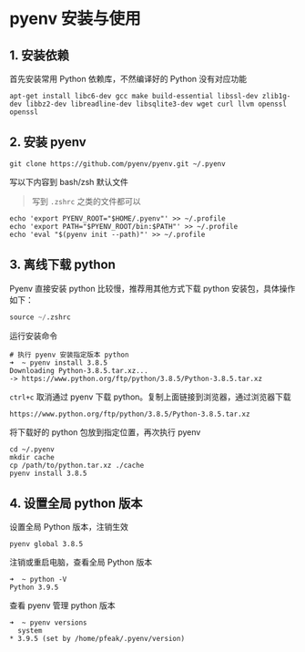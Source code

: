# pyenv 安装与使用

## 1. 安装依赖
首先安装常用 Python 依赖库，不然编译好的 Python 没有对应功能

```shell
apt-get install libc6-dev gcc make build-essential libssl-dev zlib1g-dev libbz2-dev libreadline-dev libsqlite3-dev wget curl llvm openssl openssl
```

## 2. 安装 pyenv
```shell
git clone https://github.com/pyenv/pyenv.git ~/.pyenv
```

写以下内容到 bash/zsh 默认文件

> 写到 `.zshrc` 之类的文件都可以

```shell
echo 'export PYENV_ROOT="$HOME/.pyenv"' >> ~/.profile
echo 'export PATH="$PYENV_ROOT/bin:$PATH"' >> ~/.profile
echo 'eval "$(pyenv init --path)"' >> ~/.profile
```

## 3. 离线下载 python
Pyenv 直接安装 python 比较慢，推荐用其他方式下载 python 安装包，具体操作如下：

```python
source ~/.zshrc
```

运行安装命令

```shell
# 执行 pyenv 安装指定版本 python
➜  ~ pyenv install 3.8.5
Downloading Python-3.8.5.tar.xz...
-> https://www.python.org/ftp/python/3.8.5/Python-3.8.5.tar.xz
```

`ctrl+c` 取消通过 pyenv 下载 python。复制上面链接到浏览器，通过浏览器下载

```shell
https://www.python.org/ftp/python/3.8.5/Python-3.8.5.tar.xz
```

将下载好的 python 包放到指定位置，再次执行 pyenv

```shell
cd ~/.pyenv
mkdir cache
cp /path/to/python.tar.xz ./cache
pyenv install 3.8.5
```

## 4. 设置全局 python 版本

设置全局 Python 版本，注销生效

```shell
pyenv global 3.8.5
```

注销或重启电脑，查看全局 Python 版本

```shell
➜  ~ python -V                                  
Python 3.9.5
```

查看 pyenv 管理 python 版本

```
➜  ~ pyenv versions
  system
* 3.9.5 (set by /home/pfeak/.pyenv/version)
```
